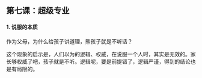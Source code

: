 ## 第七课：超级专业

#### 1. 说服的本质

作为父母，为什么给孩子讲道理，熊孩子就是不听话？

这个现象的启示是，人们以为的逻辑、权威，在说服一个人时，其实是无效的。家长够权威了吧，孩子就是不听。逻辑呢，要是前提错了，逻辑严谨，得到的结论也是有局限的。
